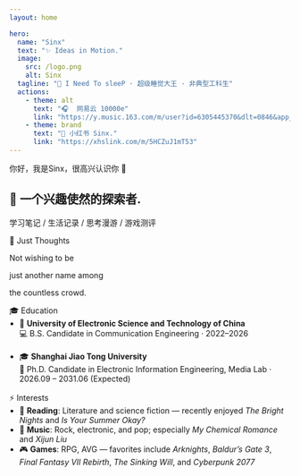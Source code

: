 ```yaml
---
layout: home

hero:
  name: "Sinx"
  text: "✨ Ideas in Motion."
  image:
    src: /logo.png
    alt: Sinx
  tagline: "🌟 I Need To sleeP · 超级睡觉大王 · 非典型工科生"
  actions:
    - theme: alt
      text: "🎧  网易云 10000e"
      link: "https://y.music.163.com/m/user?id=6305445370&dlt=0846&app_version=9.3.63"
    - theme: brand
      text: "🍠 小红书 Sinx."
      link: "https://xhslink.com/m/5HCZuJ1mT53"
---
```


<!-- 双卡片 -->
<div class="home-cards">
  <section class="intro-card">
    <p class="intro-hi">你好，我是Sinx，很高兴认识你 👋</p>
    <h1 class="big-title">🌆 <span class="white-title">一个兴趣使然的探索者.</span></h1>
    <p class="intro-roles">学习笔记 / 生活记录 / 思考漫游 / 游戏测评</p>
  </section>

  <section class="motto-card">
    <div class="motto-chip">💬 Just Thoughts</div>
    <p class="motto-1">Not wishing to be</p>
    <p class="motto-2">just <span class="motto-highlight-blue">another name</span> among</p>
    <p class="motto-3">the <span class="motto-highlight-purple">countless</span> crowd.</p>
  </section>
</div>

<!-- 第二行双卡片：Education / Interests -->
<div class="home-cards" style="display: grid; grid-template-columns: repeat(auto-fit, minmax(300px, 1fr)); gap: 16px;">
  <section class="motto-card">
    <div class="motto-chip">🎓 Education</div>
    <ul style="margin:0; padding-left: 18px;">
      <li>🏫 <strong>University of Electronic Science and Technology of China</strong><br>
          💻 B.S. Candidate in Communication Engineering · 2022–2026
      </li>
      <br>
      <li>🎓 <strong>Shanghai Jiao Tong University</strong><br>
          📖 Ph.D. Candidate in Electronic Information Engineering, Media Lab · 2026.09 – 2031.06 (Expected)
      </li>
    </ul>
  </section>

  <section class="motto-card">
    <div class="motto-chip">⚡️ Interests</div>
    <ul style="margin:0; padding-left: 18px;">
      <li>📖 <strong>Reading</strong>: Literature and science fiction — recently enjoyed <em>The Bright Nights</em> and <em>Is Your Summer Okay?</em></li>
      <li>🎵 <strong>Music</strong>: Rock, electronic, and pop; especially <em>My Chemical Romance</em> and <em>Xijun Liu</em></li>
      <li>🎮 <strong>Games</strong>: RPG, AVG — favorites include <em>Arknights</em>, <em>Baldur’s Gate 3</em>, <em>Final Fantasy VII Rebirth</em>, <em>The Sinking Will</em>, and <em>Cyberpunk 2077</em></li>
    </ul>
  </section>
</div>
